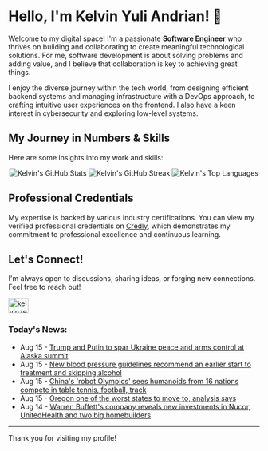 # Hello, I'm Kelvin Yuli Andrian! 👋

Welcome to my digital space! I'm a passionate **Software Engineer** who thrives on building and collaborating to create meaningful technological solutions. For me, software development is about solving problems and adding value, and I believe that collaboration is key to achieving great things.

I enjoy the diverse journey within the tech world, from designing efficient backend systems and managing infrastructure with a DevOps approach, to crafting intuitive user experiences on the frontend. I also have a keen interest in cybersecurity and exploring low-level systems.

## My Journey in Numbers & Skills

Here are some insights into my work and skills:

<p align="center">
  <img src="https://github-readme-stats.vercel.app/api?username=kelvinzer0&show_icons=true&theme=radical" alt="Kelvin's GitHub Stats" />
  <img src="https://github-readme-streak-stats.herokuapp.com/?user=kelvinzer0&theme=radical" alt="Kelvin's GitHub Streak" />
  <img src="https://github-readme-stats.vercel.app/api/top-langs/?username=kelvinzer0&layout=compact&theme=radical" alt="Kelvin's Top Languages" />
</p>

## Professional Credentials

My expertise is backed by various industry certifications. You can view my verified professional credentials on [Credly](https://www.credly.com/users/kelvin-yuli-andrian/badges), which demonstrates my commitment to professional excellence and continuous learning.

## Let's Connect!

I'm always open to discussions, sharing ideas, or forging new connections. Feel free to reach out!

<p align="left">
    <a href="https://linkedin.com/in/kelvinzero" target="blank"><img align="center" src="https://cdn.jsdelivr.net/npm/simple-icons@3.0.1/icons/linkedin.svg" alt="kelvinzero" height="30" width="40" /></a>
</p>

### Today's News:

<!-- feed start -->
- Aug 15 - [Trump and Putin to spar Ukraine peace and arms control at Alaska summit](https://www.yahoo.com/news/articles/trump-putin-spar-ukraine-peace-040138502.html)
- Aug 15 - [New blood pressure guidelines recommend an earlier start to treatment and skipping alcohol](https://www.yahoo.com/news/articles/blood-pressure-guidelines-recommend-skipping-180011840.html)
- Aug 15 - [China's 'robot Olympics' sees humanoids from 16 nations compete in table tennis, football, track](https://tech.yahoo.com/ai/articles/chinas-robot-olympics-sees-humanoids-023705323.html)
- Aug 15 - [Oregon one of the worst states to move to, analysis says](https://www.yahoo.com/news/articles/oregon-one-worst-states-move-003432736.html)
- Aug 14 - [Warren Buffett's company reveals new investments in Nucor, UnitedHealth and two big homebuilders](https://finance.yahoo.com/news/warren-buffetts-company-reveals-investments-210040962.html)
<!-- feed end -->

---

Thank you for visiting my profile!